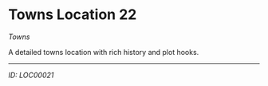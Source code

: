 # Towns Location 22

*Towns*

A detailed towns location with rich history and plot hooks.

---
*ID: LOC00021*